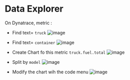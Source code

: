 # Data Explorer

On Dynatrace, metric : 

- Find text= `truck` 
![image](https://user-images.githubusercontent.com/40337213/120179671-2b311d80-c20b-11eb-965d-57a9a590bd40.png)

- Find text= `container`
![image](https://user-images.githubusercontent.com/40337213/120179736-3d12c080-c20b-11eb-9a6d-38e342b31693.png)

- Create Chart fo this metric `truck.fuel.total`
![image](https://user-images.githubusercontent.com/40337213/120180131-b27e9100-c20b-11eb-9b62-8f9742807d54.png)

- Split by `model`
![image](https://user-images.githubusercontent.com/40337213/120180585-3b95c800-c20c-11eb-96df-4f8a1947b01b.png)

- Modify the chart wih the code menu 
![image](https://user-images.githubusercontent.com/40337213/120180868-97605100-c20c-11eb-9e96-0eec25bbc12e.png)
